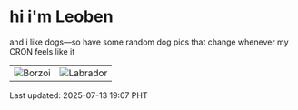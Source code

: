# hi i'm Leoben

and i like dogs—so have some random dog pics that change whenever my CRON feels like it

|  |  |
|--------|----------|
| ![Borzoi](https://random-dog-vercel.vercel.app/api/random-borzoi?v=1752404835) | ![Labrador](https://random-dog-vercel.vercel.app/api/random-labrador?v=1752404835) |

Last updated: 2025-07-13 19:07 PHT
